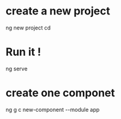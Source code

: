 
# create a new project 
ng new project <PROJECT>
 cd <PROJECT> 
# Run it !
ng serve
# create one componet
ng g c new-component --module app

